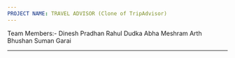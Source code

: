 ```yaml
---
PROJECT NAME: TRAVEL ADVISOR (Clone of TripAdvisor)
---
```


Team Members:-
Dinesh Pradhan
Rahul Dudka
Abha Meshram
Arth Bhushan
Suman Garai

---
